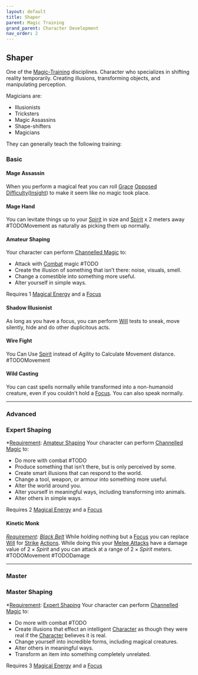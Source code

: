 ```yaml
---
layout: default
title: Shaper
parent: Magic Training
grand_parent: Character Development
nav_order: 2
---
```

## Shaper
One of the [Magic-Training](Magic-Training) disciplines. Character who specializes in shifting reality temporarily. Creating illusions, transforming objects, and manipulating perception.

Magicians are: 
* Illusionists
* Tricksters
* Magic Assassins
* Shape-shifters
* Magicians

They can generally teach the following training:

### Basic

#### Mage Assassin
When you perform a magical feat you can roll [Grace](Agility#Grace) [Opposed Difficulty](Skills#Opposed%20Difficulty)([Insight](Intelligence#Insight)) to make it seem like no magic took place.

#### Mage Hand
You can levitate things up to your [Spirit](Spirit) in size and [Spirit](Spirit) x 2 meters away #TODOMovement as naturally as picking them up normally.

#### Amateur Shaping
Your character can perform [Channelled Magic](Magic#Channelled%20Magic) to:
* Attack with [Combat](Channel#Combat) magic #TODO
* Create the illusion of something that isn’t there: noise, visuals, smell.
* Change a comestible into something more useful. 
* Alter yourself in simple ways.

 Requires 1 [Magical Energy](Magic#Magical%20Energy) and a [Focus](Example-Gear#Focus)

#### Shadow Illusionist
As long as you have a focus, you can perform [Will](Spirit#Will) tests to sneak, move silently, hide and do other duplicitous acts.

#### Wire Fight
You Can Use [Spirit](Spirit) instead of Agility to Calculate Movement distance. #TODOMovement 

#### Wild Casting
You can cast spells normally while transformed into a non-humanoid creature, even if you couldn't hold a [Focus](Example-Gear#Focus). You can also speak normally.


---

### Advanced

### Expert Shaping
*[Requirement](Terminology#Requirement): [Amateur Shaping](#Amateur%20Shaping)
Your character can perform [Channelled Magic](Magic#Channelled%20Magic) to:
* Do more with combat #TODO
* Produce something that isn’t there, but is only perceived by some. 
* Create smart illusions that can respond to the world.
* Change a tool, weapon, or armour into something more useful. 
* Alter the world around you.
* Alter yourself in meaningful ways, including transforming into animals. 
* Alter others in simple ways.

 Requires 2 [Magical Energy](Magic#Magical%20Energy) and a [Focus](Example-Gear#Focus)

#### Kinetic Monk
*[Requirement](Terminology#Requirement): [Black Belt](Brawler#Black%20Belt)*
While holding nothing but a [Focus](Example-Gear#Focus) you can replace [Will](Spirit#Will) for [Strike](Strength#Strike) [Actions](Terminology#Action). While doing this your [Melee Attacks](Terminology#Melee%20Attack) have a damage value of $2 \times Spirit$ and you can attack at a range of $2 \times Spirit$ meters. #TODOMovement #TODODamage 


---

### Master

### Master Shaping
*[Requirement](Terminology#Requirement): [Expert Shaping](#Expert%20Shaping)
Your character can perform [Channelled Magic](Magic#Channelled%20Magic) to:
* Do more with combat #TODO
* Create illusions that effect an intelligent [Character](Terminology#Character) as though they were real if the [Character](Terminology#Character) believes it is real.
* Change yourself into incredible forms, including magical creatures.
* Alter others in meaningful ways. 
* Transform an item into something completely unrelated.

 Requires 3 [Magical Energy](Magic#Magical%20Energy) and a [Focus](Example-Gear#Focus)
